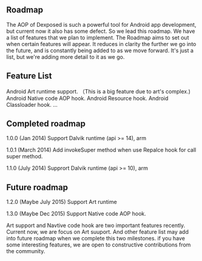 Roadmap
-----------
The AOP of Dexposed is such a powerful tool for Android app development, but current now it also has some defect. So we lead this roadmap.
We have a list of features that we plan to implement. The Roadmap aims to set out when certain features will appear. It reduces in clarity the further we go into the future, and is constantly being added to as we move forward. It's just a list, but we're adding more detail to it as we go.

Feature List
-----------
Android Art runtime support. （This is a big feature due to art's complex.) 
Android Native code AOP hook. 
Android Resource hook.
Android Classloader hook.
...


Completed roadmap
-----------
1.0.0 (Jan 2014)
	Support Dalvik runtime (api >= 14), arm

1.0.1 (March 2014)
	Add invokeSuper method when use Repalce hook for call super method.

1.1.0 (July 2014)
	Supprort Dalvik runtime (api >= 10), arm


Future roadmap
------------
1.2.0 (Maybe July 2015)
	Support Art runtime

1.3.0 (Maybe Dec 2015)
	Support Native code AOP hook.

Art support and Navtive code hook are two important features recently. Current now, we are focus on Art suuport.
And other feature list may add into future roadmap when we complete this two milestones.
if you have some interesting features, we are open to constructive contributions from the community.
